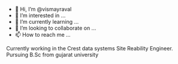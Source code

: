 - 👋 Hi, I’m @vismayraval
- 👀 I’m interested in ...
- 🌱 I’m currently learning ...
- 💞️ I’m looking to collaborate on ...
- 📫 How to reach me ...

<!---
vismayraval/vismayraval is a ✨ special ✨ repository because its `README.md` (this file) appears on your GitHub profile.
You can click the Preview link to take a look at your changes.
--->
Currently working in the Crest data systems Site Reability Engineer.
Pursuing B.Sc from gujarat university
